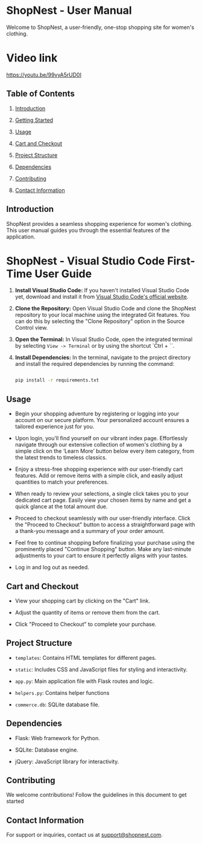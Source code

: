 
# ShopNest - User Manual
Welcome to ShopNest, a user-friendly, one-stop shopping site for women's clothing.

# Video link
https://youtu.be/99vyA5rUD0I

## Table of Contents

1. [Introduction](#introduction)

2. [Getting Started](#getting-started)

3. [Usage](#usage)

4. [Cart and Checkout](#cart-and-checkout)

5. [Project Structure](#project-structure)

6. [Dependencies](#dependencies)

7. [Contributing](#contributing)

8. [Contact Information](#contact-information)

## Introduction

ShopNest provides a seamless shopping experience for women's clothing. This user manual guides you through the essential features of the application.


# ShopNest - Visual Studio Code First-Time User Guide

1. **Install Visual Studio Code:** If you haven't installed Visual Studio Code yet, download and install it from [Visual Studio Code's official website](https://code.visualstudio.com/).

2. **Clone the Repository:** Open Visual Studio Code and clone the ShopNest repository to your local machine using the integrated Git features. You can do this by selecting the "Clone Repository" option in the Source Control view.

3. **Open the Terminal:** In Visual Studio Code, open the integrated terminal by selecting `View -> Terminal` or by using the shortcut `Ctrl + ``.

4. **Install Dependencies:** In the terminal, navigate to the project directory and install the required dependencies by running the command:

   ```bash

   pip install -r requirements.txt


## Usage

- Begin your shopping adventure by registering or logging into your account on our secure platform. Your personalized account ensures a tailored experience just for you.

- Upon login, you'll find yourself on our vibrant index page. Effortlessly navigate through our extensive collection of women's clothing by a simple click on the ‘Learn More’ button below every item category, from the latest trends to timeless classics.

- Enjoy a stress-free shopping experience with our user-friendly cart features. Add or remove items with a simple click, and easily adjust quantities to match your preferences.

- When ready to review your selections, a single click takes you to your dedicated cart page. Easily view your chosen items by name and get a quick glance at the total amount due.

- Proceed to checkout seamlessly with our user-friendly interface. Click the "Proceed to Checkout" button to access a straightforward page with a thank-you message and a summary of your order amount.

- Feel free to continue shopping before finalizing your purchase using the prominently placed "Continue Shopping" button. Make any last-minute adjustments to your cart to ensure it perfectly aligns with your tastes.

- Log in and log out as needed.



## Cart and Checkout

- View your shopping cart by clicking on the "Cart" link.

- Adjust the quantity of items or remove them from the cart.

- Click "Proceed to Checkout" to complete your purchase.



## Project Structure

- `templates`: Contains HTML templates for different pages.

- `static`: Includes CSS and JavaScript files for styling and interactivity.

- `app.py`: Main application file with Flask routes and logic.

- `helpers.py`: Contains helper functions

- `commerce.db`: SQLite database file.



## Dependencies

- Flask: Web framework for Python.

- SQLite: Database engine.

- jQuery: JavaScript library for interactivity.



## Contributing

We welcome contributions! Follow the guidelines in this document to get started



## Contact Information

For support or inquiries, contact us at support@shopnest.com.
